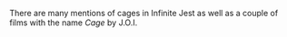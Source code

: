 There are many mentions of cages in Infinite Jest as well as a couple of films with the name *Cage* by J.O.I.